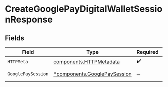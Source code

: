 # CreateGooglePayDigitalWalletSessionResponse


## Fields

| Field                                                                       | Type                                                                        | Required                                                                    | Description                                                                 |
| --------------------------------------------------------------------------- | --------------------------------------------------------------------------- | --------------------------------------------------------------------------- | --------------------------------------------------------------------------- |
| `HTTPMeta`                                                                  | [components.HTTPMetadata](../../models/components/httpmetadata.md)          | :heavy_check_mark:                                                          | N/A                                                                         |
| `GooglePaySession`                                                          | [*components.GooglePaySession](../../models/components/googlepaysession.md) | :heavy_minus_sign:                                                          | Successful Response                                                         |